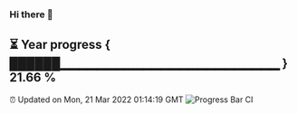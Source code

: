 ### Hi there 👋
⏳ Year progress { ██████▁▁▁▁▁▁▁▁▁▁▁▁▁▁▁▁▁▁▁▁▁▁▁▁ } 21.66 %
---
⏰ Updated on Mon, 21 Mar 2022 01:14:19 GMT
![Progress Bar CI](https://github.com/liununu/liununu/workflows/Progress%20Bar%20CI/badge.svg)
